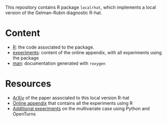This repository contains R package `localrhat`, which implements a local version of the Gelman-Rubin diagnostic R-hat.

# Content

 - [R](https://github.com/TheoMoins/localrhat/tree/main/R): the code associated to the package.
 - [experiments](https://github.com/TheoMoins/localrhat/tree/main/experiments): content of the online appendix, with all experiments using the package
 - [man](https://github.com/TheoMoins/localrhat/tree/main/man): documentation generated with `roxygen`

# Resources 

 - [ArXiv](https://arxiv.org/pdf/2205.06694.pdf) of the paper associated to this local version R-hat
 - [Online appendix](https://theomoins.github.io/localrhat/Simulations.html) that contains all the experiments using R
 - [Additional experiments](https://theomoins.github.io/localrhat/Simulations_ot.html) on the multivariate case using Python and OpenTurns

